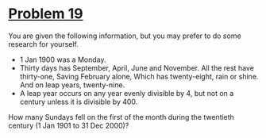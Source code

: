 # [Problem 19](https://projecteuler.net/problem=19)

You are given the following information, but you may prefer to do some research 
for yourself.

* 1 Jan 1900 was a Monday.
* Thirty days has September, April, June and November.  All the rest have 
thirty-one, Saving February alone, Which has twenty-eight, rain or shine.  And 
on leap years, twenty-nine.
* A leap year occurs on any year evenly divisible by 4, but not on a century 
unless it is divisible by 400.

How many Sundays fell on the first of the month during the twentieth century 
(1 Jan 1901 to 31 Dec 2000)?

